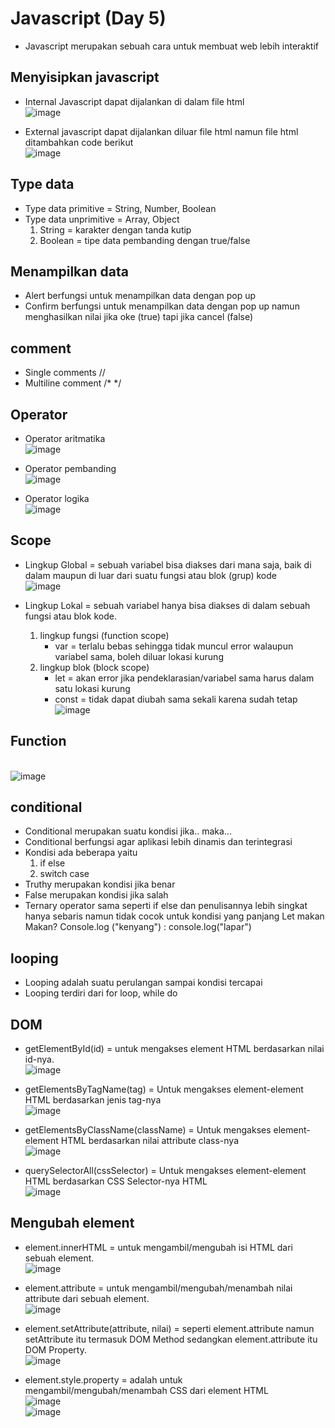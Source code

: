 # Javascript (Day 5) 
-	Javascript merupakan sebuah cara untuk membuat web lebih interaktif
## Menyisipkan javascript
-	Internal Javascript dapat dijalankan di dalam file html
<br>![image](https://user-images.githubusercontent.com/85721388/192105359-c7de121f-512e-4ac9-a9d5-b9ad279f6a3d.png)

-	External javascript dapat dijalankan diluar file html namun file html ditambahkan code berikut 
<br> ![image](https://user-images.githubusercontent.com/85721388/192105363-d0afff70-10a4-47c3-ad13-90cc08d106fa.png)

## Type data
-	Type data primitive = String, Number, Boolean
-	Type data unprimitive = Array, Object
      1.	String = karakter dengan tanda kutip
      2.	Boolean = tipe data pembanding dengan true/false
## Menampilkan data
-	Alert berfungsi untuk menampilkan data dengan pop up
-	Confirm berfungsi untuk menampilkan data dengan pop up namun menghasilkan nilai jika oke (true) tapi jika cancel (false)
## comment
-	Single comments //
-	Multiline comment /* */
## Operator
-	Operator aritmatika
 <br>![image](https://user-images.githubusercontent.com/85721388/192105376-049db5e1-73ac-477c-9560-b942706370eb.png)

-	Operator pembanding
 <br>![image](https://user-images.githubusercontent.com/85721388/192105389-ee18b397-5633-4aac-a01d-5c9a171fa61d.png)

-	Operator logika
 <br>![image](https://user-images.githubusercontent.com/85721388/192105396-aaa21746-4bde-4991-ac5b-0a184d676a2c.png)

## Scope

-	Lingkup Global = sebuah variabel bisa diakses dari mana saja, baik di dalam maupun di luar dari suatu fungsi atau blok (grup) kode
<br> ![image](https://user-images.githubusercontent.com/85721388/192105401-ffcba13d-f97e-49f7-a5b0-752f008ecfb3.png)

-	Lingkup Lokal = sebuah variabel hanya bisa diakses di dalam sebuah fungsi atau blok kode.
    1.	lingkup fungsi (function scope)
          -	var = terlalu bebas sehingga tidak muncul error walaupun variabel sama, boleh diluar lokasi  kurung
    2.	lingkup blok (block scope) 
          -	let = akan error jika pendeklarasian/variabel sama harus dalam satu lokasi kurung
          -	const = tidak dapat diubah sama sekali karena sudah tetap
 <br>![image](https://user-images.githubusercontent.com/85721388/192105406-fa328581-5b67-4e0a-b260-05ff3149c16f.png)

## Function
<br> ![image](https://user-images.githubusercontent.com/85721388/192105413-07ce6444-b94f-4906-b066-236336ffde99.png)

## conditional
-	Conditional merupakan suatu kondisi jika.. maka...
-	Conditional berfungsi agar aplikasi lebih dinamis dan terintegrasi 
-	Kondisi ada beberapa yaitu
    1.	if else
    2.	switch case
-	Truthy merupakan kondisi jika benar
-	False merupakan kondisi jika salah
-	Ternary operator sama seperti if else dan penulisannya lebih singkat hanya sebaris namun tidak cocok untuk kondisi yang panjang
Let makan
Makan? Console.log ("kenyang") : console.log("lapar")
## looping
-	Looping adalah suatu perulangan sampai kondisi tercapai
-	Looping terdiri dari for loop, while do
## DOM
-	getElementById(id) = untuk mengakses element HTML berdasarkan nilai id-nya.
 <br>![image](https://user-images.githubusercontent.com/85721388/192105420-82786027-84c0-4866-a963-dd065d2f5e56.png)

-	getElementsByTagName(tag) = Untuk mengakses element-element HTML berdasarkan jenis tag-nya
<br> ![image](https://user-images.githubusercontent.com/85721388/192105425-a78a46ce-3d9c-48b1-a6c6-c2ca54716b0a.png)

-	getElementsByClassName(className) = Untuk mengakses element-element HTML berdasarkan nilai attribute class-nya
 <br>![image](https://user-images.githubusercontent.com/85721388/192105429-9f6ad9ca-cdd3-42a6-ac6f-d9ce9c03fbf3.png)

-	querySelectorAll(cssSelector) = Untuk mengakses element-element HTML berdasarkan CSS Selector-nya HTML
 <br>![image](https://user-images.githubusercontent.com/85721388/192105437-5227a8da-fbd7-48b4-bc35-27b4adbd5fec.png)


## Mengubah element
-	element.innerHTML = untuk mengambil/mengubah isi HTML dari sebuah element.
<br> ![image](https://user-images.githubusercontent.com/85721388/192105441-491d98f7-e4b2-406e-99c8-edff419b9c5c.png)

-	element.attribute = untuk mengambil/mengubah/menambah nilai attribute dari sebuah element.
<br> ![image](https://user-images.githubusercontent.com/85721388/192105448-880be500-73c7-4da3-82c0-b324f81961b0.png)

-	element.setAttribute(attribute, nilai) = seperti element.attribute namun setAttribute itu termasuk DOM Method sedangkan element.attribute itu DOM Property.
<br> ![image](https://user-images.githubusercontent.com/85721388/192105454-395c5353-8aa1-42eb-b274-b72c588f61f9.png)

-	element.style.property = adalah untuk mengambil/mengubah/menambah CSS dari element HTML
<br>![image](https://user-images.githubusercontent.com/85721388/192105466-f88f47ce-3d92-47c9-ba08-74ccf27ece3c.png)
<br>![image](https://user-images.githubusercontent.com/85721388/192105472-0523add3-66e3-46f1-a909-2f99d0421e39.png)
